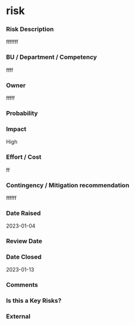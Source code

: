 

# risk

### Risk Description


fffffff



### BU / Department / Competency


ffff



### Owner


fffff



### Probability




### Impact


High



### Effort / Cost


ff



### Contingency / Mitigation recommendation


ffffff



### Date Raised

2023-01-04


### Review Date




### Date Closed

2023-01-13


### Comments




### Is this a Key Risks?




### External



